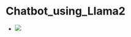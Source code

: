 # Chatbot_using_Llama2
- [![]((https://medium.com/@soumyadeepdas295/building-a-chatgpt-like-system-with-llama-2-in-an-hour-2e434f435461)https://medium.com/@soumyadeepdas295/building-a-chatgpt-like-system-with-llama-2-in-an-hour-2e434f435461)](https://medium.sh)
